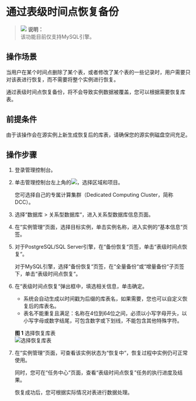 # 通过表级时间点恢复备份<a name="TOPIC_0142028282"></a>

>![](public_sys-resources/icon-note.gif) **说明：**   
>该功能目前仅支持MySQL引擎。  

## 操作场景<a name="section1944553611563"></a>

当用户在某个时间点删除了某个表，或者修改了某个表的一些记录时，用户需要只对该表进行恢复，而不需要将整个实例进行恢复。

通过表级时间点恢复备份，将不会导致实例数据被覆盖，您可以根据需要恢复库表。

## 前提条件<a name="section246265955612"></a>

由于该操作会在源实例上新生成恢复后的库表，请确保您的源实例磁盘空间充足。

## 操作步骤<a name="section178241533371"></a>

1.  登录管理控制台。
2.  单击管理控制台左上角的![](figures/image_0142028501.png)，选择区域和项目。

    您可选择自己的专属计算集群（Dedicated Computing Cluster，简称DCC）。

3.  选择“数据库  \>  关系型数据库“，进入关系型数据库信息页面。
4.  在“实例管理“页面，选择目标实例，单击实例名称，进入实例的“基本信息“页签。
5.  对于PostgreSQL/SQL Server引擎，在“备份恢复“页签，单击“表级时间点恢复“。

    对于MySQL引擎，选择“备份恢复“页签，在“全量备份“或“增量备份“子页签下，单击“表级时间点恢复“。

6.  在“表级时间点恢复“弹出框中，填选相关信息，单击确定。

    -   系统会自动生成以时间戳为后缀的库表名，如果需要，您也可以自定义恢复后的库表名。
    -   表名不能重复且满足：名称在4位到64位之间，必须以小写字母开头，以小写字母或数字结尾，可包含数字或下划线，不能包含其他特殊字符。

    **图 1**  选择恢复库表<a name="fig131005301494"></a>  
    ![](figures/选择恢复库表.png "选择恢复库表")

7.  在“实例管理“页面，可查看该实例状态为“恢复中“，恢复过程中实例仍可正常使用。

    同时，您可在“任务中心“页面，查看“表级时间点恢复”任务的执行进度及结果。

    恢复成功后，您可根据实际情况对表进行数据处理。


